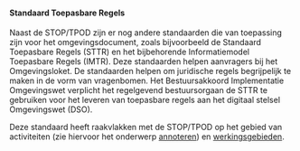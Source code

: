 #### Standaard Toepasbare Regels

Naast de STOP/TPOD zijn er nog andere standaarden die van toepassing zijn voor
het omgevingsdocument, zoals bijvoorbeeld de Standaard Toepasbare Regels (STTR)
en het bijbehorende Informatiemodel Toepasbare Regels (IMTR). Deze standaarden
helpen aanvragers bij het Omgevingsloket. De standaarden helpen om juridische
regels begrijpelijk te maken in de vorm van vragenbomen. Het Bestuursakkoord
Implementatie Omgevingswet verplicht het regelgevend bestuursorgaan de STTR te
gebruiken voor het leveren van toepasbare regels aan het digitaal stelsel
Omgevingswet (DSO).

Deze standaard heeft raakvlakken met de STOP/TPOD op het gebied van activiteiten
(zie hiervoor het onderwerp [annoteren](/annoteren-0)) en
[werkingsgebieden](/locatie-en-werkingsgebied).
